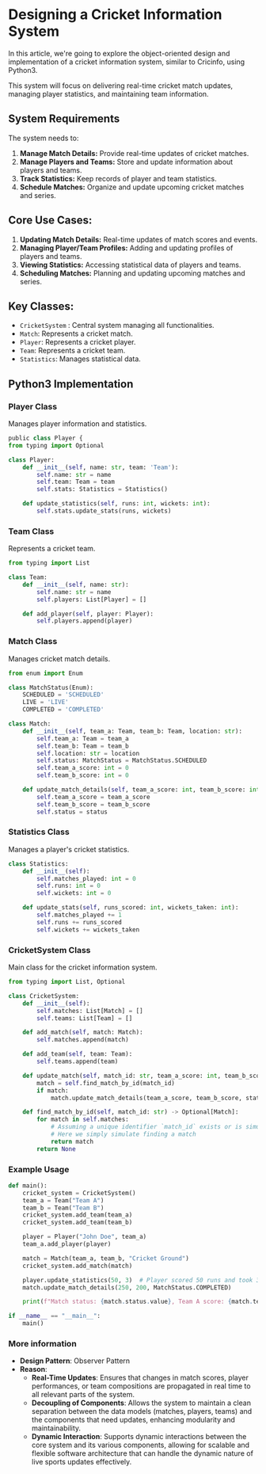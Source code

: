 # Designing a Cricket Information System

In this article, we're going to explore the object-oriented design and implementation of a cricket information system, similar to Cricinfo, using Python3. 

This system will focus on delivering real-time cricket match updates, managing player statistics, and maintaining team information.

## System Requirements

The system needs to:

1. **Manage Match Details:** Provide real-time updates of cricket matches.
2. **Manage Players and Teams:** Store and update information about players and teams.
3. **Track Statistics:** Keep records of player and team statistics.
4. **Schedule Matches:** Organize and update upcoming cricket matches and series.

## Core Use Cases:

1. **Updating Match Details:** Real-time updates of match scores and events.
2. **Managing Player/Team Profiles:** Adding and updating profiles of players and teams.
3. **Viewing Statistics:** Accessing statistical data of players and teams.
4. **Scheduling Matches:** Planning and updating upcoming matches and series.

## Key Classes:
- `CricketSystem` : Central system managing all functionalities.
- `Match`: Represents a cricket match.
- `Player`: Represents a cricket player.
- `Team`: Represents a cricket team.
- `Statistics`: Manages statistical data.

## Python3 Implementation

### Player Class

Manages player information and statistics.

```python
public class Player {
from typing import Optional

class Player:
    def __init__(self, name: str, team: 'Team'):
        self.name: str = name
        self.team: Team = team
        self.stats: Statistics = Statistics()

    def update_statistics(self, runs: int, wickets: int):
        self.stats.update_stats(runs, wickets)

```
### Team Class
Represents a cricket team.
```python
from typing import List

class Team:
    def __init__(self, name: str):
        self.name: str = name
        self.players: List[Player] = []

    def add_player(self, player: Player):
        self.players.append(player)

```
### Match Class
Manages cricket match details.
```python
from enum import Enum

class MatchStatus(Enum):
    SCHEDULED = 'SCHEDULED'
    LIVE = 'LIVE'
    COMPLETED = 'COMPLETED'

class Match:
    def __init__(self, team_a: Team, team_b: Team, location: str):
        self.team_a: Team = team_a
        self.team_b: Team = team_b
        self.location: str = location
        self.status: MatchStatus = MatchStatus.SCHEDULED
        self.team_a_score: int = 0
        self.team_b_score: int = 0

    def update_match_details(self, team_a_score: int, team_b_score: int, status: MatchStatus):
        self.team_a_score = team_a_score
        self.team_b_score = team_b_score
        self.status = status

```
### Statistics Class
Manages a player's cricket statistics.
```python
class Statistics:
    def __init__(self):
        self.matches_played: int = 0
        self.runs: int = 0
        self.wickets: int = 0

    def update_stats(self, runs_scored: int, wickets_taken: int):
        self.matches_played += 1
        self.runs += runs_scored
        self.wickets += wickets_taken

```
### CricketSystem Class
Main class for the cricket information system.
```python
from typing import List, Optional

class CricketSystem:
    def __init__(self):
        self.matches: List[Match] = []
        self.teams: List[Team] = []

    def add_match(self, match: Match):
        self.matches.append(match)

    def add_team(self, team: Team):
        self.teams.append(team)

    def update_match(self, match_id: str, team_a_score: int, team_b_score: int, status: MatchStatus):
        match = self.find_match_by_id(match_id)
        if match:
            match.update_match_details(team_a_score, team_b_score, status)

    def find_match_by_id(self, match_id: str) -> Optional[Match]:
        for match in self.matches:
            # Assuming a unique identifier `match_id` exists or is simulated by another attribute
            # Here we simply simulate finding a match
            return match
        return None

```

### Example Usage
``` python
def main():
    cricket_system = CricketSystem()
    team_a = Team("Team A")
    team_b = Team("Team B")
    cricket_system.add_team(team_a)
    cricket_system.add_team(team_b)

    player = Player("John Doe", team_a)
    team_a.add_player(player)

    match = Match(team_a, team_b, "Cricket Ground")
    cricket_system.add_match(match)

    player.update_statistics(50, 3)  # Player scored 50 runs and took 3 wickets
    match.update_match_details(250, 200, MatchStatus.COMPLETED)

    print(f"Match status: {match.status.value}, Team A score: {match.team_a_score}, Team B score: {match.team_b_score}")

if __name__ == "__main__":
    main()

```
### More information
- **Design Pattern**: Observer Pattern
- **Reason**:
  - **Real-Time Updates**: Ensures that changes in match scores, player performances, or team compositions are propagated in real time to all relevant parts of the system.
  - **Decoupling of Components**: Allows the system to maintain a clean separation between the data models (matches, players, teams) and the components that need updates, enhancing modularity and maintainability.
  - **Dynamic Interaction**: Supports dynamic interactions between the core system and its various components, allowing for scalable and flexible software architecture that can handle the dynamic nature of live sports updates effectively.
